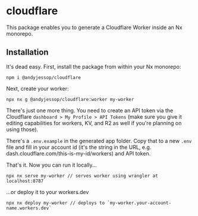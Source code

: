 # cloudflare

This package enables you to generate a Cloudflare Worker inside an Nx monorepo. 

## Installation

It's dead easy. First, install the package from within your Nx monorepo:

```
npm i @andyjessop/cloudflare
```

Next, create your worker:

```
npx nx g @andyjessop/cloudflare:worker my-worker
```

There's just one more thing. You need to create an API token via the Cloudflare `dashboard > My Profile > API Tokens` (make sure you give it editing capabilities for workers, KV, and R2 as well if you're planning on using those).

There's a `.env.example` in the generated app folder. Copy that to a new `.env` file and fill in your account id (it's the string in the URL, e.g. dash.cloudflare.com/this-is-my-id/workers) and API token.

That's it. Now you can run it locally...

```
npx nx serve my-worker // serves worker using wrangler at localhost:8787
```

...or deploy it to your workers.dev 

```
npx nx deploy my-worker // deploys to `my-worker.your-account-name.workers.dev`
```